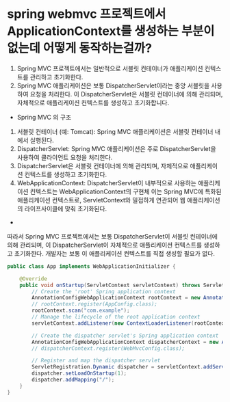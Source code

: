 
# spring webmvc 프로젝트에서 ApplicationContext를 생성하는 부분이 없는데 어떻게 동작하는걸까?

1. Spring MVC 프로젝트에서는 일반적으로 서블릿 컨테이너가 애플리케이션 컨텍스트를 관리하고 초기화한다.
1. Spring MVC 애플리케이션은 보통 DispatcherServlet이라는 중앙 서블릿을 사용하여 요청을 처리한다. 
이 DispatcherServlet은 서블릿 컨테이너에 의해 관리되며, 자체적으로 애플리케이션 컨텍스트를 생성하고 초기화합니다.

* Spring MVC 의 구조
1. 서블릿 컨테이너 (예: Tomcat): Spring MVC 애플리케이션은 서블릿 컨테이너 내에서 실행된다.
1. DispatcherServlet: Spring MVC 애플리케이션은 주로 DispatcherServlet을 사용하여 클라이언트 요청을 처리한다.  
1. DispatcherServlet은 서블릿 컨테이너에 의해 관리되며, 자체적으로 애플리케이션 컨텍스트를 생성하고 초기화한다.
1. WebApplicationContext: DispatcherServlet이 내부적으로 사용하는 애플리케이션 컨텍스트는 WebApplicationContext의 구현체
이는 Spring MVC에 특화된 애플리케이션 컨텍스트로, ServletContext와 밀접하게 연관되어 웹 애플리케이션의 라이프사이클에 맞춰 초기화된다.

* 
따라서 Spring MVC 프로젝트에서는 보통 DispatcherServlet이 서블릿 컨테이너에 의해 관리되며, 
이 DispatcherServlet이 자체적으로 애플리케이션 컨텍스트를 생성하고 초기화한다.
개발자는 보통 이 애플리케이션 컨텍스트를 직접 생성할 필요가 없다.

```java
public class App implements WebApplicationInitializer {

    @Override
    public void onStartup(ServletContext servletContext) throws ServletException {
        // Create the 'root' Spring application context
        AnnotationConfigWebApplicationContext rootContext = new AnnotationConfigWebApplicationContext();
        // rootContext.register(AppConfig.class);
        rootContext.scan("com.example");
        // Manage the lifecycle of the root application context
        servletContext.addListener(new ContextLoaderListener(rootContext));

        // Create the dispatcher servlet's Spring application context
        AnnotationConfigWebApplicationContext dispatcherContext = new AnnotationConfigWebApplicationContext();
        // dispatcherContext.register(WebMvcConfig.class);

        // Register and map the dispatcher servlet
        ServletRegistration.Dynamic dispatcher = servletContext.addServlet("dispatcher", new DispatcherServlet(dispatcherContext));
        dispatcher.setLoadOnStartup(1);
        dispatcher.addMapping("/");
    }
}

```
